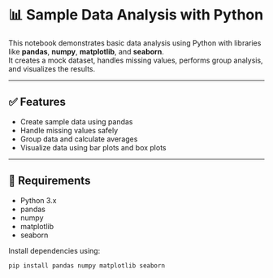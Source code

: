 # 📊 Sample Data Analysis with Python

This notebook demonstrates basic data analysis using Python with libraries like **pandas**, **numpy**, **matplotlib**, and **seaborn**.  
It creates a mock dataset, handles missing values, performs group analysis, and visualizes the results.

---

## ✅ Features

- Create sample data using pandas
- Handle missing values safely
- Group data and calculate averages
- Visualize data using bar plots and box plots

---

## 🧰 Requirements

- Python 3.x
- pandas
- numpy
- matplotlib
- seaborn

Install dependencies using:

```bash
pip install pandas numpy matplotlib seaborn
